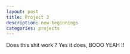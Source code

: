 ```yaml
---
layout: post
title: Project 3
description: new beginnings
categories: projects 
---
```


Does this shit work ? Yes it does, BOOO YEAH !!
